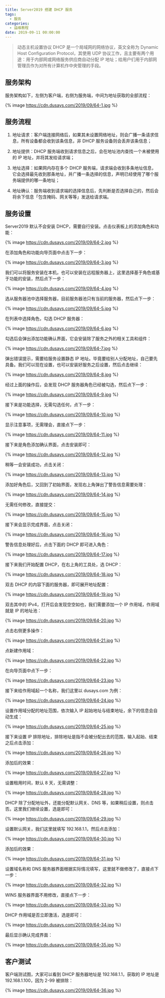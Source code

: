 ```yaml
---
title: Server2019 搭建 DHCP 服务
tags:
  - 服务
categories:
  - 运维教程
date: 2019-09-11 00:00:00
---
```


> 动态主机设置协议 DHCP 是一个局域网的网络协议，英文全称为 Dynamic Host Configuration Protocol，其使用 UDP 协议工作，且主要有两个用途：用于内部网或网络服务供应商自动分配 IP 地址；给用户们用于内部网管理员作为对所有计算机作中央管理的手段。

<!-- more -->

## 服务架构

服务架构如下，左侧为客户端，右侧为服务端，中间为地址获取的全部流程：

{% image https://cdn.dusays.com/2019/09/64-1.jpg %}

## 服务流程

1. 地址请求：客户端连接网络后，如果其未设置网络地址，则会广播一条请求信息，所有设备都会收到该条信息，非 DHCP 服务设备则会丢弃该条信息；

2. 地址提供：DHCP 服务端收到请求信息之后，会在地址池内查找一个未被使用的 IP 地址，并将其发给请求端；

3. 地址选择：如果网内存在多个 DHCP 服务端，请求端会收到多条地址信息，它会选择最先收到那条地址，并广播一条选择的信息，声明已经使用了哪个服务端提供的哪一条地址；

4. 地址确认：服务端收到请求端的选择信息后，先判断是否选择自己的，然后会将余下信息「包含掩码、网关等等」发送给请求端。

## 服务设置

Server2019 默认不会安装 DHCP，需要自行安装。点击仪表板上的添加角色和功能：

{% image https://cdn.dusays.com/2019/09/64-2.jpg %}

在添加角色和功能向导页面中点击下一步：

{% image https://cdn.dusays.com/2019/09/64-3.jpg %}

我们可以将服务安装在本机，也可以安装在远程服务器上，这里选择基于角色或基于功能的安装，然后点下一步：

{% image https://cdn.dusays.com/2019/09/64-4.jpg %}

选从服务器池中选择服务器，目前服务器池只有当前的服务器，然后点下一步：

{% image https://cdn.dusays.com/2019/09/64-5.jpg %}

在列表中选择角色，勾选 DHCP 服务器：

{% image https://cdn.dusays.com/2019/09/64-6.jpg %}

勾选后会弹出添加功能确认界面，它会安装除了服务之外的相关工具和组件：

{% image https://cdn.dusays.com/2019/09/64-7.jpg %}

弹出错误提示，需要给服务设置静态 IP 地址。毕竟要给别人分配地址，自己要先具备。我们可以现在设置，也可以安装好服务之后设置，然后点击继续：

{% image https://cdn.dusays.com/2019/09/64-8.jpg %}

经过上面的操作后，会发现 DHCP 服务器角色已经被勾选，然后点下一步：

{% image https://cdn.dusays.com/2019/09/64-9.jpg %}

接下来是功能选择，无需勾选任何，点下一步：

{% image https://cdn.dusays.com/2019/09/64-10.jpg %}

显示注意事项，无需理会，直接点下一步：

{% image https://cdn.dusays.com/2019/09/64-11.jpg %}

接下来是角色添加确认界面，点击安装即可：

{% image https://cdn.dusays.com/2019/09/64-12.jpg %}

稍等一会安装成功，点击关闭：

{% image https://cdn.dusays.com/2019/09/64-13.jpg %}

添加好角色后，又回到了初始界面，发现右上角弹出了警告信息需要处理：

{% image https://cdn.dusays.com/2019/09/64-14.jpg %}

无需任何修改，直接提交：

{% image https://cdn.dusays.com/2019/09/64-15.jpg %}

接下来会显示完成界面，点击关闭：

{% image https://cdn.dusays.com/2019/09/64-16.jpg %}

警告信息处理好后，点击下面的 DHCP 即可进入角色：

{% image https://cdn.dusays.com/2019/09/64-17.jpg %}

接下来我们开始配置 DHCP，在右上角的工具处，选 DHCP：

{% image https://cdn.dusays.com/2019/09/64-18.jpg %}

双击 DHCP 的内容下面的服务器，即可展开地址配置：

{% image https://cdn.dusays.com/2019/09/64-19.jpg %}

双击其中的 IPv4，打开后会发现空空如也，我们需要添加一个 IP 作用域，作用域就是 IP 的地址池：

{% image https://cdn.dusays.com/2019/09/64-20.jpg %}

点击右侧更多操作：

{% image https://cdn.dusays.com/2019/09/64-21.jpg %}

点新建作用域：

{% image https://cdn.dusays.com/2019/09/64-22.jpg %}

在向导页面中点下一步：

{% image https://cdn.dusays.com/2019/09/64-23.jpg %}

接下来给作用域起一个名称，我们这里以 dusays.com 为例：

{% image https://cdn.dusays.com/2019/09/64-24.jpg %}

设置作用域分配的地址范围，依次输入 IP 起始地址与结束地址，余下的信息会自动生成：

{% image https://cdn.dusays.com/2019/09/64-25.jpg %}

接下来设置 IP 排除地址，排除地址是指不会被分配出去的范围，输入起始、结束之后点击添加：

{% image https://cdn.dusays.com/2019/09/64-26.jpg %}

添加后的效果：

{% image https://cdn.dusays.com/2019/09/64-27.jpg %}

设置租用时间，默认 8 天，无需调整：

{% image https://cdn.dusays.com/2019/09/64-28.jpg %}

DHCP 除了分配地址外，还能分配默认网关、DNS 等，如果稍后设置，则点击否。这里我们继续设置，选是即可：

{% image https://cdn.dusays.com/2019/09/64-29.jpg %}

设置默认网关，我们这里就填写 192.168.1.1，然后点击添加：

{% image https://cdn.dusays.com/2019/09/64-30.jpg %}

添加后的效果：

{% image https://cdn.dusays.com/2019/09/64-31.jpg %}

设置域名称和 DNS 服务器界面根据实际情况填写，这里就不做修改了，直接点下一步：

{% image https://cdn.dusays.com/2019/09/64-32.jpg %}

WINS 服务器界面不用修改，直接点下一步：

{% image https://cdn.dusays.com/2019/09/64-33.jpg %}

DHCP 作用域是否立即激活，选是即可：

{% image https://cdn.dusays.com/2019/09/64-34.jpg %}

最后显示确认完成界面：

{% image https://cdn.dusays.com/2019/09/64-35.jpg %}

## 客户测试

客户端测试图，大家可以看到 DHCP 服务器地址是 192.168.1.1，获取的 IP 地址是 192.168.1.100，因为 2-99 被排除：

{% image https://cdn.dusays.com/2019/09/64-36.jpg %}